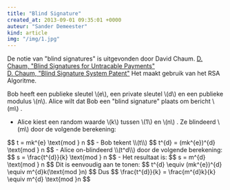 ```yaml
---
title: "Blind Signature"
created_at: 2013-09-01 09:35:01 +0000
auteur: "Sander Demeester"
kind: article
img: "/img/1.jpg"
---
```

De notie van "blind signatures" is uitgevonden door David Chaum. 
[D. Chaum, "Blind Signatures for Untracable Payments"](http://sce.uhcl.edu/yang/teaching/csci5234WebSecurityFall2011/Chaum-blind-signatures.PDF)<br>
[D. Chaum, "Blind Signature System Patent"](http://www.google.com/patents/US4759063)
Het maakt gebruik van het RSA Algoritme.

Bob heeft een publieke sleutel \\(e\\), een private sleutel \\(d\\) en een publieke modulus \\(n\\). Alice wilt dat Bob een "blind signature" plaats om bericht \\(m\\) .

- Alice kiest een random waarde \\(k\\) tussen \\(1\\) en \\(n\\) .
  Ze blindeerd \\(m\\) door de volgende berekening:
<notextile>
	$$
	t = mk^{e} \text{mod } n
	$$
</notextile>
- Bob tekent \\(t\\)
<notextile>
	$$
	t^{d} = (mk^{e})^{d} \text{mod } n
	$$
</notextile>  
- Alice on-blindeerd \\(t^d\\) door de volgende berekening:
<notextile>
	$$
	s = \frac{t^{d}}{k} \text{mod } n
	$$
</notextile>  
- Het resultaat is:
<notextile>
	$$
	s = m^{d} \text{mod } n
	$$		
</notextile>  
Dit is eenvoudig aan te tonen:
<notextile>
	$$
	t^{d} \equiv (mk^{e})^{d} \equiv m^{d}k(\text{mod }n)
	$$		
</notextile>  
Dus
<notextile>
	$$
	\frac{t^{d}}{k} = \frac{m^{d}k}{k} \equiv m^{d} \text{mod }n
	$$		
</notextile>  
